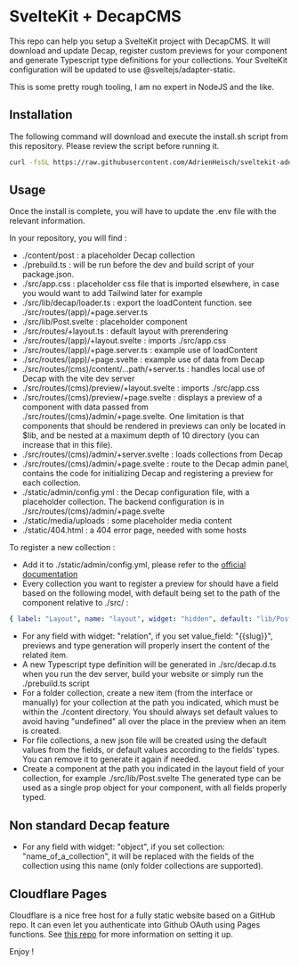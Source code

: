 # SvelteKit + DecapCMS

This repo can help you setup a SvelteKit project with DecapCMS. It will download and update Decap, register custom previews for your component and generate Typescript type definitions for your collections. Your SvelteKit configuration will be updated to use @sveltejs/adapter-static.

This is some pretty rough tooling, I am no expert in NodeJS and the like.

## Installation

The following command will download and execute the install.sh script from this repository. Please review the script before running it.

```bash
curl -fsSL https://raw.githubusercontent.com/AdrienHeisch/sveltekit-add-decap/master/install.sh | bash
```

## Usage

Once the install is complete, you will have to update the .env file with the relevant information.

In your repository, you will find :
- ./content/post : a placeholder Decap collection
- ./prebuild.ts : will be run before the dev and build script of your package.json.
- ./src/app.css : placeholder css file that is imported elsewhere, in case you would want to add Tailwind later for example
- ./src/lib/decap/loader.ts : export the loadContent function. see ./src/routes/(app)/+page.server.ts
- ./src/lib/Post.svelte : placeholder component
- ./src/routes/+layout.ts : default layout with prerendering
- ./src/routes/(app)/+layout.svelte : imports ./src/app.css
- ./src/routes/(app)/+page.server.ts : example use of loadContent
- ./src/routes/(app)/+page.svelte : example use of data from Decap
- ./src/routes/(cms)/content/...path/+server.ts : handles local use of Decap with the vite dev server
- ./src/routes/(cms)/preview/+layout.svelte : imports ./src/app.css
- ./src/routes/(cms)/preview/+page.svelte : displays a preview of a component with data passed from ./src/routes/(cms)/admin/+page.svelte. One limitation is that components that should be rendered in previews can only be located in $lib, and be nested at a maximum depth of 10 directory (you can increase that in this file).
- ./src/routes/(cms)/admin/+server.svelte : loads collections from Decap
- ./src/routes/(cms)/admin/+page.svelte : route to the Decap admin panel, contains the code for initializing Decap and registering a preview for each collection.
- ./static/admin/config.yml : the Decap configuration file, with a placeholder collection. The backend configuration is in ./src/routes/(cms)/admin/+page.svelte
- ./static/media/uploads : some placeholder media content
- ./static/404.html : a 404 error page, needed with some hosts

To register a new collection :
- Add it to ./static/admin/config.yml, please refer to the [official documentation](https://decapcms.org/docs/intro/)
- Every collection you want to register a preview for should have a field based on the following model, with default being set to the path of the component relative to ./src/ :
```yaml
{ label: "Layout", name: "layout", widget: "hidden", default: "lib/Post" }
```
- For any field with widget: "relation", if you set value_field: "{{slug}}", previews and type generation will properly insert the content of the related item.
- A new Typescript type definition will be generated in ./src/decap.d.ts when you run the dev server, build your website or simply run the ./prebuild.ts script
- For a folder collection, create a new item (from the interface or manually) for your collection at the path you indicated, which must be within the ./content directory. You should always set default values to avoid having "undefined" all over the place in the preview when an item is created.
- For file collections, a new json file will be created using the default values from the fields, or default values according to the fields' types. You can remove it to generate it again if needed.
- Create a component at the path you indicated in the layout field of your collection, for example ./src/lib/Post.svelte
The generated type can be used as a single prop object for your component, with all fields properly typed.

## Non standard Decap feature

- For any field with widget: "object", if you set collection: "name_of_a_collection", it will be replaced with the fields of the collection using this name (only folder collections are supported).

## Cloudflare Pages

Cloudflare is a nice free host for a fully static website based on a GitHub repo. It can even let you authenticate into Github OAuth using Pages functions. See [this repo](https://github.com/i40west/netlify-cms-cloudflare-pages) for more information on setting it up.

Enjoy !

